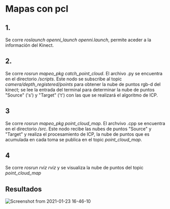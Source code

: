 # Mapas con pcl

## 1.

Se corre *roslaunch openni_launch openni.launch*, permite aceder a la información del Kinect. 

## 2.

Se corre *rosrun mapeo_pkg catch_point_cloud*. El archivo .py se encuentra en el directorio */scripts*.
Este nodo se subscribe al topic *camera/depth_registered/points* para obtener la nube de puntos rgb-d del kinect;
se lee la entrada del terminal para determinar la nube de puntos "Source" ('s') y "Target" ('t') con las que se realizará 
el algoritmo de ICP. 

## 3

Se corre *rosrun mapeo_pkg point_cloud_map*. El archvivo .cpp se encuentra en el directorio */src*.
Este nodo recibe las nubes de puntos "Source" y "Target" y realiza el procesamiento de ICP, la nube de puntos
que es acumulada en cada toma se publica en el topic *point_cloud_map*. 

## 4 

Se corre *rosrun rviz rviz* y se visualiza la nube de puntos del topic *point_cloud_map*

## Resultados

![Screenshot from 2021-01-23 16-46-10](https://user-images.githubusercontent.com/77637361/105614928-a33d9180-5d9a-11eb-92b1-34907daae6d6.png)


